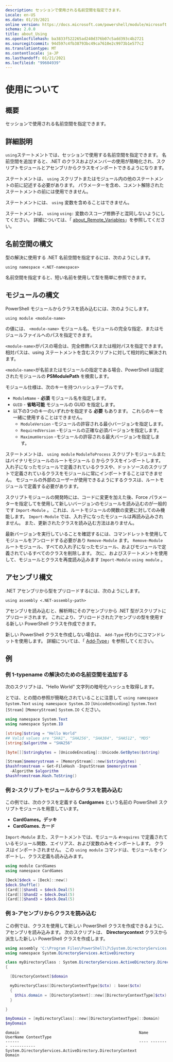 ```yaml
---
description: セッションで使用される名前空間を指定できます。
Locale: en-US
ms.date: 01/19/2021
online version: https://docs.microsoft.com/powershell/module/microsoft.powershell.core/about/about_using?view=powershell-7.2&WT.mc_id=ps-gethelp
schema: 2.0.0
title: about_Using
ms.openlocfilehash: ba3833f522265ad240d376b07c5add393c4b2721
ms.sourcegitcommit: 94d597c4fb38793bc49ca7610e2c9973b1e577c2
ms.translationtype: MT
ms.contentlocale: ja-JP
ms.lasthandoff: 01/21/2021
ms.locfileid: "99604939"
---
```

# <a name="about-using"></a>使用について

## <a name="short-description"></a>概要
セッションで使用される名前空間を指定できます。

## <a name="long-description"></a>詳細説明

`using`ステートメントでは、セッションで使用する名前空間を指定できます。 名前空間を追加すると、.NET のクラスおよびメンバーの使用が簡略化され、スクリプトモジュールとアセンブリからクラスをインポートできるようになります。

ステートメントは、 `using` スクリプトまたはモジュール内の他のステートメントの前に記述する必要があります。 パラメーターを含め、コメント解除されたステートメントの前には使用できません。

ステートメントには、 `using` 変数を含めることはできません。

ステートメントは、 `using` `using:` 変数のスコープ修飾子と混同しないようにしてください。 詳細については、「 [about_Remote_Variables](about_Remote_Variables.md)」を参照してください。

## <a name="namespace-syntax"></a>名前空間の構文

型の解決に使用する .NET 名前空間を指定するには、次のようにします。

```
using namespace <.NET-namespace>
```

名前空間を指定すると、短い名前を使用して型を簡単に参照できます。

## <a name="module-syntax"></a>モジュールの構文

PowerShell モジュールからクラスを読み込むには、次のようにします。

```
using module <module-name>
```

の値には、 `<module-name>` モジュール名、モジュールの完全な指定、またはモジュールファイルへのパスを指定できます。

`<module-name>`がパスの場合は、完全修飾パスまたは相対パスを指定できます。 相対パスは、using ステートメントを含むスクリプトに対して相対的に解決されます。

`<module-name>`が名前またはモジュールの指定である場合、PowerShell は指定されたモジュールの **PSModulePath** を検索します。

モジュール仕様は、次のキーを持つハッシュテーブルです。

- `ModuleName` - **必須** モジュール名を指定します。
- `GUID` - **省略可能** モジュールの GUID を指定します。
- 以下の3つのキーのいずれかを指定する **必要** もあります。 これらのキーを一緒に使用することはできません。
  - `ModuleVersion` -モジュールの許容される最小バージョンを指定します。
  - `RequiredVersion` -モジュールの正確な必須バージョンを指定します。
  - `MaximumVersion` -モジュールの許容される最大バージョンを指定します。

ステートメントは、 `using module` `ModuleToProcess` スクリプトモジュールまたはバイナリモジュールのルートモジュール () からクラスをインポートします。 入れ子になったモジュールで定義されているクラスや、ドットソースのスクリプトで定義されているクラスをモジュールに常にインポートすることはできません。 モジュールの外部のユーザーが使用できるようにするクラスは、ルートモジュールで定義する必要があります。

スクリプトモジュールの開発時には、コードに変更を加えた後、Force パラメーターを指定してを使用して新しいバージョンのモジュールを読み込むのが一般的です `Import-Module` 。  これは、ルートモジュールの関数の変更に対してのみ機能します。 `Import-Module` では、入れ子になったモジュールは再読み込みされません。 また、更新されたクラスを読み込む方法はありません。

最新バージョンを実行していることを確認するには、コマンドレットを使用してモジュールをアンロードする必要があり `Remove-Module` ます。 `Remove-Module` ルートモジュール、すべての入れ子になったモジュール、およびモジュールで定義されているすべてのクラスを削除します。 次に、およびステートメントを使用して、モジュールとクラスを再度読み込みます `Import-Module` `using module` 。

## <a name="assembly-syntax"></a>アセンブリ構文

.NET アセンブリから型をプリロードするには、次のようにします。

```
using assembly <.NET-assembly-path>
```

アセンブリを読み込むと、解析時にそのアセンブリから .NET 型がスクリプトにプリロードされます。 これにより、プリロードされたアセンブリの型を使用する新しい PowerShell クラスを作成できます。

新しい PowerShell クラスを作成しない場合は、 `Add-Type` 代わりにコマンドレットを使用します。 詳細については、「 [Add-Type](xref:Microsoft.PowerShell.Utility.Add-Type)」を参照してください。

## <a name="examples"></a>例

### <a name="example-1---add-namespaces-for-typename-resolution"></a>例 1-typename の解決のための名前空間を追加する

次のスクリプトは、"Hello World" 文字列の暗号化ハッシュを取得します。

とでは、との間の参照が簡略化されていることに注意して `using namespace System.Text` `using namespace System.IO` `[UnicodeEncoding]` `System.Text` `[Stream]` `[MemoryStream]` `System.IO` ください。

```powershell
using namespace System.Text
using namespace System.IO

[string]$string = "Hello World"
## Valid values are "SHA1", "SHA256", "SHA384", "SHA512", "MD5"
[string]$algorithm = "SHA256"

[byte[]]$stringbytes = [UnicodeEncoding]::Unicode.GetBytes($string)

[Stream]$memorystream = [MemoryStream]::new($stringbytes)
$hashfromstream = Get-FileHash -InputStream $memorystream `
  -Algorithm $algorithm
$hashfromstream.Hash.ToString()
```

### <a name="example-2---load-classes-from-a-script-module"></a>例 2-スクリプトモジュールからクラスを読み込む

この例では、次のクラスを定義する **Cardgames** という名前の PowerShell スクリプトモジュールを用意しています。

- **CardGames。デッキ**
- **CardGames. カード**

`Import-Module` また、ステートメントでは、モジュール `#requires` で定義されているモジュール関数、エイリアス、および変数のみをインポートします。 クラスはインポートされません。 この `using module` コマンドは、モジュールをインポートし、クラス定義も読み込みます。

```powershell
using module CardGames
using namespace CardGames

[Deck]$deck = [Deck]::new()
$deck.Shuffle()
[Card[]]$hand1 = $deck.Deal(5)
[Card[]]$hand2 = $deck.Deal(5)
[Card[]]$hand3 = $deck.Deal(5)
```

### <a name="example-3---load-classes-from-an-assembly"></a>例 3-アセンブリからクラスを読み込む

この例では、クラスを使用して新しい PowerShell クラスを作成できるように、アセンブリを読み込みます。 次のスクリプトは、 **Directorycontext** クラスから派生した新しい PowerShell クラスを作成します。

```powershell
using assembly 'C:\Program Files\PowerShell\7\System.DirectoryServices.dll'
using namespace System.DirectoryServices.ActiveDirectory

class myDirectoryClass : System.DirectoryServices.ActiveDirectory.DirectoryContext
{

  [DirectoryContext]$domain

  myDirectoryClass([DirectoryContextType]$ctx) : base($ctx)
  {
    $this.domain = [DirectoryContext]::new([DirectoryContextType]$ctx)
  }

}

$myDomain = [myDirectoryClass]::new([DirectoryContextType]::Domain)
$myDomain
```

```Output
domain                                                    Name UserName ContextType
------                                                    ---- -------- -----------
System.DirectoryServices.ActiveDirectory.DirectoryContext                    Domain
```
